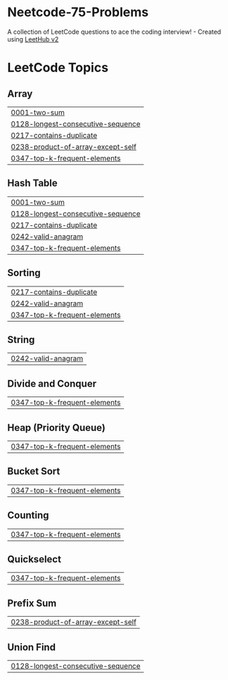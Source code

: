 # Neetcode-75-Problems
A collection of LeetCode questions to ace the coding interview! - Created using [LeetHub v2](https://github.com/arunbhardwaj/LeetHub-2.0)

<!---LeetCode Topics Start-->
# LeetCode Topics
## Array
|  |
| ------- |
| [0001-two-sum](https://github.com/code-with-anonymous/Neetcode-75-Problems/tree/master/0001-two-sum) |
| [0128-longest-consecutive-sequence](https://github.com/code-with-anonymous/Neetcode-75-Problems/tree/master/0128-longest-consecutive-sequence) |
| [0217-contains-duplicate](https://github.com/code-with-anonymous/Neetcode-75-Problems/tree/master/0217-contains-duplicate) |
| [0238-product-of-array-except-self](https://github.com/code-with-anonymous/Neetcode-75-Problems/tree/master/0238-product-of-array-except-self) |
| [0347-top-k-frequent-elements](https://github.com/code-with-anonymous/Neetcode-75-Problems/tree/master/0347-top-k-frequent-elements) |
## Hash Table
|  |
| ------- |
| [0001-two-sum](https://github.com/code-with-anonymous/Neetcode-75-Problems/tree/master/0001-two-sum) |
| [0128-longest-consecutive-sequence](https://github.com/code-with-anonymous/Neetcode-75-Problems/tree/master/0128-longest-consecutive-sequence) |
| [0217-contains-duplicate](https://github.com/code-with-anonymous/Neetcode-75-Problems/tree/master/0217-contains-duplicate) |
| [0242-valid-anagram](https://github.com/code-with-anonymous/Neetcode-75-Problems/tree/master/0242-valid-anagram) |
| [0347-top-k-frequent-elements](https://github.com/code-with-anonymous/Neetcode-75-Problems/tree/master/0347-top-k-frequent-elements) |
## Sorting
|  |
| ------- |
| [0217-contains-duplicate](https://github.com/code-with-anonymous/Neetcode-75-Problems/tree/master/0217-contains-duplicate) |
| [0242-valid-anagram](https://github.com/code-with-anonymous/Neetcode-75-Problems/tree/master/0242-valid-anagram) |
| [0347-top-k-frequent-elements](https://github.com/code-with-anonymous/Neetcode-75-Problems/tree/master/0347-top-k-frequent-elements) |
## String
|  |
| ------- |
| [0242-valid-anagram](https://github.com/code-with-anonymous/Neetcode-75-Problems/tree/master/0242-valid-anagram) |
## Divide and Conquer
|  |
| ------- |
| [0347-top-k-frequent-elements](https://github.com/code-with-anonymous/Neetcode-75-Problems/tree/master/0347-top-k-frequent-elements) |
## Heap (Priority Queue)
|  |
| ------- |
| [0347-top-k-frequent-elements](https://github.com/code-with-anonymous/Neetcode-75-Problems/tree/master/0347-top-k-frequent-elements) |
## Bucket Sort
|  |
| ------- |
| [0347-top-k-frequent-elements](https://github.com/code-with-anonymous/Neetcode-75-Problems/tree/master/0347-top-k-frequent-elements) |
## Counting
|  |
| ------- |
| [0347-top-k-frequent-elements](https://github.com/code-with-anonymous/Neetcode-75-Problems/tree/master/0347-top-k-frequent-elements) |
## Quickselect
|  |
| ------- |
| [0347-top-k-frequent-elements](https://github.com/code-with-anonymous/Neetcode-75-Problems/tree/master/0347-top-k-frequent-elements) |
## Prefix Sum
|  |
| ------- |
| [0238-product-of-array-except-self](https://github.com/code-with-anonymous/Neetcode-75-Problems/tree/master/0238-product-of-array-except-self) |
## Union Find
|  |
| ------- |
| [0128-longest-consecutive-sequence](https://github.com/code-with-anonymous/Neetcode-75-Problems/tree/master/0128-longest-consecutive-sequence) |
<!---LeetCode Topics End-->